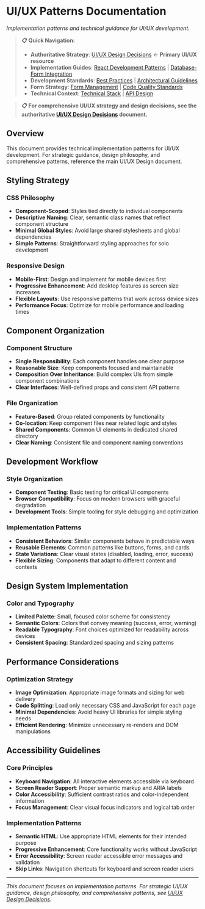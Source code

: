 # UI/UX Patterns Documentation

*Implementation patterns and technical guidance for UI/UX development.*

> **📋 Quick Navigation:**
> - **Authoritative Strategy**: [UI/UX Design Decisions](../project/ui-ux-design.md) ← **Primary UI/UX resource**
> - **Implementation Guides**: [React Development Patterns](../guides/react-patterns.md) | [Database-Form Integration](../guides/database-form-integration.md)
> - **Development Standards**: [Best Practices](../guides/best-practices.md) | [Architectural Guidelines](../guides/architectural-guidelines.md)
> - **Form Strategy**: [Form Management](form-management.md) | [Code Quality Standards](../guides/code-quality-standards.md)
> - **Technical Context**: [Technical Stack](../project/technical-stack.md) | [API Design](api-design.md)

> **📋 For comprehensive UI/UX strategy and design decisions, see the authoritative [UI/UX Design Decisions](../project/ui-ux-design.md) document.**

## Overview

This document provides technical implementation patterns for UI/UX development. For strategic guidance, design philosophy, and comprehensive patterns, reference the main UI/UX Design document.

## Styling Strategy

### CSS Philosophy
- **Component-Scoped**: Styles tied directly to individual components
- **Descriptive Naming**: Clear, semantic class names that reflect component structure
- **Minimal Global Styles**: Avoid large shared stylesheets and global dependencies
- **Simple Patterns**: Straightforward styling approaches for solo development

### Responsive Design
- **Mobile-First**: Design and implement for mobile devices first
- **Progressive Enhancement**: Add desktop features as screen size increases
- **Flexible Layouts**: Use responsive patterns that work across device sizes
- **Performance Focus**: Optimize for mobile performance and loading times

## Component Organization

### Component Structure
- **Single Responsibility**: Each component handles one clear purpose
- **Reasonable Size**: Keep components focused and maintainable
- **Composition Over Inheritance**: Build complex UIs from simple component combinations
- **Clear Interfaces**: Well-defined props and consistent API patterns

### File Organization
- **Feature-Based**: Group related components by functionality
- **Co-location**: Keep component files near related logic and styles
- **Shared Components**: Common UI elements in dedicated shared directory
- **Clear Naming**: Consistent file and component naming conventions

## Development Workflow

### Style Organization
- **Component Testing**: Basic testing for critical UI components
- **Browser Compatibility**: Focus on modern browsers with graceful degradation
- **Development Tools**: Simple tooling for style debugging and optimization

### Implementation Patterns
- **Consistent Behaviors**: Similar components behave in predictable ways
- **Reusable Elements**: Common patterns like buttons, forms, and cards
- **State Variations**: Clear visual states (disabled, loading, error, success)
- **Flexible Sizing**: Components that adapt to different content and contexts

## Design System Implementation

### Color and Typography
- **Limited Palette**: Small, focused color scheme for consistency
- **Semantic Colors**: Colors that convey meaning (success, error, warning)
- **Readable Typography**: Font choices optimized for readability across devices
- **Consistent Spacing**: Standardized spacing and sizing patterns

## Performance Considerations

### Optimization Strategy
- **Image Optimization**: Appropriate image formats and sizing for web delivery
- **Code Splitting**: Load only necessary CSS and JavaScript for each page
- **Minimal Dependencies**: Avoid heavy UI libraries for simple styling needs
- **Efficient Rendering**: Minimize unnecessary re-renders and DOM manipulations

## Accessibility Guidelines

### Core Principles
- **Keyboard Navigation**: All interactive elements accessible via keyboard
- **Screen Reader Support**: Proper semantic markup and ARIA labels
- **Color Accessibility**: Sufficient contrast ratios and color-independent information
- **Focus Management**: Clear visual focus indicators and logical tab order

### Implementation Patterns
- **Semantic HTML**: Use appropriate HTML elements for their intended purpose
- **Progressive Enhancement**: Core functionality works without JavaScript
- **Error Accessibility**: Screen reader accessible error messages and validation
- **Skip Links**: Navigation shortcuts for keyboard and screen reader users

---

*This document focuses on implementation patterns. For strategic UI/UX guidance, design philosophy, and comprehensive patterns, see [UI/UX Design Decisions](../project/ui-ux-design.md).*
